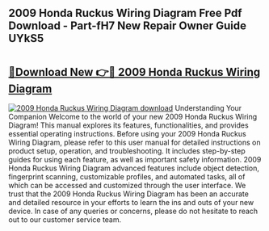 ## 2009 Honda Ruckus Wiring Diagram Free Pdf Download - Part-fH7 New Repair Owner Guide UYkS5

# <h2><a href="http://dfsvrp8.blite.top/?on=2009+Honda+Ruckus+Wiring+Diagram">🔗Download New 👉🔴 2009 Honda Ruckus Wiring Diagram</a></h2>

[![2009 Honda Ruckus Wiring Diagram download](https://i.imgur.com/lujVjoI.png)](http://dfsvrp8.blite.top/?on=2009+Honda+Ruckus+Wiring+Diagram)
Understanding Your Companion Welcome to the world of your new 2009 Honda Ruckus Wiring Diagram! This manual explores its features, functionalities, and provides essential operating instructions. Before using your 2009 Honda Ruckus Wiring Diagram, please refer to this user manual for detailed instructions on product setup, operation, and troubleshooting. It includes step-by-step guides for using each feature, as well as important safety information. 2009 Honda Ruckus Wiring Diagram advanced features include object detection, fingerprint scanning, customizable profiles, and automated tasks, all of which can be accessed and customized through the user interface. We trust that the 2009 Honda Ruckus Wiring Diagram has been an accurate and detailed resource in your efforts to learn the ins and outs of your new device. In case of any queries or concerns, please do not hesitate to reach out to our customer service team.

